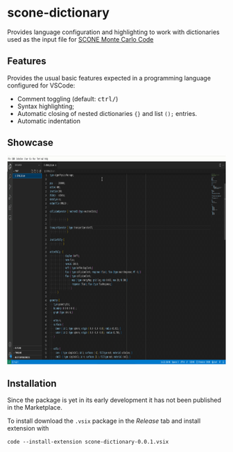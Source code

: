 # scone-dictionary

Provides language configuration and highlighting to work with dictionaries
used as the input file for [SCONE Monte Carlo Code](https://github.com/CambridgeNuclear/SCONE)

## Features
Provides the usual basic features expected in a programming language configured for VSCode:

- Comment toggling (default: <kbd>ctrl</kbd><kbd>/</kbd>)
- Syntax highlighting;
- Automatic closing of nested dictionaries `{}` and list `();` entries.
- Automatic indentation

## Showcase
<img src="doc/showcase.gif"  width="960" height="480">

## Installation
Since the package is yet in its early development it has not been published
in the Marketplace.

To install download the `.vsix` package in the *Release* tab and install
extension with
```
code --install-extension scone-dictionary-0.0.1.vsix
```

